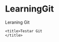 # LearningGit
Leraning Git 
<!DOCTYPE html>
<html>
<head>

	<title>Testar Git
	</title>
</head>
</html>
